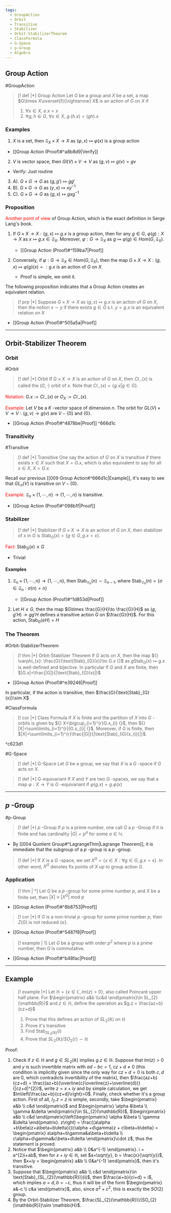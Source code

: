 ```yaml
---
tags:
  - GroupAction
  - Orbit
  - Transitive
  - Stabilizer
  - Orbit-StabilizerTheorem
  - ClassFormula
  - G-Space
  - p-Group
  - Algebra
---
```

## Group Action

#GroupAction
>[! def |*] Group Action
>Let $G$ be a group and $X$ be a set, a map $G\times X\overset{f}{\rightarrow} X$ is an action of $G$ on $X$ if 
>1. $\forall x\in X$, $e.x =x$ 
>2. $\forall g, h\in G$, $\forall x\in X$, $g.(h.x)=(gh).x$ 

### Examples

1. $X$ is a set, then $\mathfrak{S}_{X}\times X\longrightarrow X$ as $(\varphi, x)\longmapsto \varphi(x)$ is a group action
- [[Group Action (Proof)#^a8b8d9|Verify]]
2. $V$ is vector space, then $Gl(V)\times V\rightarrow V$ as $(g, v)\longmapsto g(v)=gv$
- Verify: Just routine
3. A). $G\times G\rightarrow G$ as $(g, g')\longmapsto gg'$
3. B). $G\times G\rightarrow G$ as $(y,x)\longmapsto xy^{-1}$ 
3. C). $G\times G\rightarrow G$ as $(g,x)\longmapsto gxg^{-1}$ 

### Proposition

<font color="#ff0000">Another point of view</font> of Group Action, which is the exact definition in Serge Lang's book.

1. If $G\times X\to X: (g,x)\mapsto g. x$ is a group action, then for any $g\in G$, ${} \varphi(g): X\to X {}$ as ${} x\mapsto g. x\in\mathfrak{S}_{X} {}$. Moreover, $\varphi: G\to\mathfrak{S}_{X}$ as $g\mapsto \varphi(g)\in Hom(G,\mathfrak{S}_{X})$.
	- [[Group Action (Proof)#^159ba7|Proof]]

2.  Conversely, if $\varphi:G\to\mathfrak{S}_{X}\in Hom(G,\mathfrak{S}_{X})$, then the map ${} G\times X\to X: (g,x)\mapsto\varphi(g)(x)=:g. x {}$ is an action of $G$ on $X$.
	- Proof is simple, we omit it.

The following proposition indicates that a Group Action creates an equivalent relation.

>[! prp |*] 
>Suppose $G\times X\rightarrow X$ as ${} (g, x)\longmapsto g.x {}$ is an action of $G$ on $X$, then the notion $x\sim y$ if there exists $g\in G$ s.t. $y=g.x$ is an equivalent relation on $X$
- [[Group Action (Proof)#^505a5a|Proof]] 

---

## Orbit-Stabilizer Theorem

### Orbit

#Orbit 
>[! def |*] Orbit
>If $G\times X\to X$ is an action of $G$ on $X$, then $Cl_{\sim}(x)$ is called the $(G,\cdot)$ orbit of $x$. Note that $Cl_{\sim}(x)=\{g.x|g\in G\}$. 

<font color="#ff0000">Notation:</font> $G.x:=Cl_{\sim}(x)$ or $O_{X}:=Cl_{\sim}(x)$.

<font color="#ff0000">Example:</font> Let $V$ be a $K$ -vector space of dimension $n$. The orbit for $GL(V)\times V\to V: (g,v)\to g(v)$ are $V-\{0\}$ and $\{0\}$.
- [[Group Action (Proof)#^4878be|Proof]] ^666d1c

### Transitivity

#Transitive 
>[! def |*] Transitive
>One say the action of $G$ on $X$ is transitive if there exists $x\in X$ such that ${} X=G.x {}$, which is also equivalent to say for all $x\in X$, $X=G.x$.

Recall our previous [[009 Group Action#^666d1c|Example]], it's easy to see that $GL_{n}(V)$ is transitive on $V-\{0\}$.

<font color="#ff0000">Example:</font> $\mathfrak{S}_{n}\times \{1, \cdots, n\}\to\{1,\cdots, n\}$ is transitive.
- [[Group Action (Proof)#^098b1f|Proof]]

### Stabilizer

>[! def |*] Stabilizer
>If $G\times X\to X$ is an action of $G$ on $X$, then stabilizer of $x$ in $G$ is $\text{Stab}_{G}(x)=\{g\in G, g.x=x\}$.

<font color="#ff0000">Fact:</font> $\text{Stab}_{G}(x)\leq G$
- Trivial

#### Examples

1. $\mathfrak{S}_{n}\times\{1,\cdots,n\}\to\{1,\cdots,n\}$, then ${} \text{Stab}_{\mathfrak{S}_{n}}(n)\sim\mathfrak{S}_{n-1} {}$, where $\text{Stab}_{\mathfrak{S}_{n}}(n)=\{\sigma\in\mathfrak{S}_{n}:\sigma(n)=n\}$
	- [[Group Action (Proof)#^1d853d|Proof]]

2. Let $H\leq G$, then the map $G\times \frac{G}{H}\to \frac{G}{H}$ as $(g,g'H)\to gg'H$ defines a transitive action $G$ on $\frac{G}{H}$. For this action, $\text{Stab}_{G}(eH)=H$ 

### The Theorem

#Orbit-StabilizerTheorem 
>[! thm |*] Orbit-Stabilizer Theorem
>If $G$ acts on $X$, then the map ${} \varphi_{x}: \frac{G}{\text{Stab}_{G}(x)}\to G.x {}$ as $g\text{Stab}_{G}(x)\mapsto g.x$ is well-defined and bijective. In particular if $G$ and $X$ are finite, then $|G.x|=\frac{|G|}{|\text{Stab}_{G}(x)|}$
- [[Group Action (Proof)#^e39246|Proof]]

In particular, if the action is transitive, then $\frac{G}{\text{Stab}_{G}(x)}\sim X$  

#ClassFormula 
>[! cor |*] Class Formula
>If $X$ is finite and the partition of $X$ into $G$ -orbits is given by ${} X=\bigcup_{i=1}^{r}G.x_{i} {}$, then ${} |X|=\sum\limits_{i=1}^{r}|G.x_{i}| {}$. Moreover, if $G$ is finite, then $|X|=\sum\limits_{i=1}^{r}\frac{|G|}{|\text{Stab}_{G}(x_{i})|}$. 

^c623d1

#G-Space 
>[! def |*] G-Space
>Let $G$ be a group, we say that $X$ is a $G$ -space if $G$ acts on $X$.

>[! def |*] G-equivariant
>If $X$ and $Y$ are two $G$ -spaces, we say that a map $\varphi: X\to Y$ is $G$ -equivariant if $\varphi(g.x)=g.\varphi(x)$ 


---

## $p$ -Group

#p-Group 
>[! def |*] $p$ -Group
>If $p$ is a prime number, one call $G$ a $p$ -Group if it is finite and has cardinality $|G|=p^{a}$ for some $a\in\mathbb{N}$.
- By [[004 Quotient Group#^LagrangeThm|Lagrange Theorem]], it is immediate that the subgroup of a $p$ -group is a $p$ -group.

>[! def |*] 
>If $X$ is a $G$ -space, we set $X^{G}=\{x\in X: \forall g\in G, g.x=x\}$. In other word, $X^{G}$ denotes fix points of $X$ up to group action $G$.

### Application

>[! thm | *]
>Let $G$ be a $p$ -group for some prime number $p$, and $X$ be a finite set, then $|X|\equiv |X^{G}| \text{ mod } p$ 
- [[Group Action (Proof)#^8b8753|Proof]]

>[! cor |*]
If $G$ is a non-trivial $p$ -group for some prime number $p$, then $Z(G)$ is not reduced $\{e\}$.
- [[Group Action (Proof)#^5487f8|Proof]]

>[! example | 1]
>Let $G$ be a group with order $p^2$ where $p$ is a prime number, then $G$ is commutative.
- [[Group Action (Proof)#^b48fac|Proof]]

---

## Example

> [! example |*]
> Let $\mathbb{H} = \{x\in\mathbb{C}, Im(z) > 0\}$, also called Poincaré upper half plane. For 
> $\begin{pmatrix} a&b \\c&d \end{pmatrix}\in SL_{2}(\mathbb{R})$ and $z\in\mathbb{H}$, define the operation as $g.z = \frac{az+b}{cz+d}$
> 1. Prove that this defines an action of $SL_{2}(\mathbb{R})$ on $\mathbb{H}$
> 2. Prove it's transitive
> 3. Find ${} \text{Stab}_{SL_{2}(\mathbb{R})}(i) {}$
> 4. Prove that $SL_{2}(\mathbb{R})/SO_{2}(\mathbb{r})\sim\mathbb{H}$ 

Proof: 
1. Check if $z\in\mathbb{H}$ and $g\in SL_{2}(\mathbb{R})$ implies $g.z\in\mathbb{H}$. Suppose that $Im(z)>0$ and $y$ is such invertible matrix with $ad-bc = 1$, $cz+d\neq0$ (this condition is implicitly given since the only way for $cz+d = 0$ is both $c,d$ are $0$, which contradicts invertibility of the matrix), then $\frac{az+b}{cz+d} = \frac{(az+b)(\overline{c}\overline{z}+\overline{d})}{|cz+d|^{2}}$, write $z = x+iy$ and by simple calculation, we get $Im\left(\frac{az+b}{cz+d}\right)>0$. Finally, check whether it's a group action. First of all, $I_{2}.z = z$ is simple, secondly, take $\begin{pmatrix} a&b \\ c&d \end{pmatrix}$ and $\begin{pmatrix} \alpha &\beta \\ \gamma &\delta \end{pmatrix}\in SL_{2}(\mathbb{R})$, $\begin{pmatrix} a&b \\ c&d \end{pmatrix}\left(\begin{pmatrix} \alpha &\beta \\ \gamma &\delta \end{pmatrix}. z\right) = \frac{(a\alpha +b\beta)z+a\beta+b\delta}{(c\alpha +d\gamma)z + c\beta+b\delta} = \begin{pmatrix} a\alpha+b\gamma&a\beta+b\delta \\ c\alpha+d\gamma&c\beta+d\delta \end{pmatrix}\cdot z$, thus the statement is proved.
2. Notice that $\begin{pmatrix} a&b \\ 0&a^{-1} \end{pmatrix}. i = a^{2}i+ab$, then for $x+iy\in\mathbb{H}$, set $a=\sqrt{y}, b = \frac{x}{\sqrt{y}}$, then $x+iy = \begin{pmatrix} a&b \\ 0&a^{-1} \end{pmatrix}$, then it's transitive.
3. Suppose that $\begin{pmatrix} a&b \\ c&d \end{pmatrix}\in \text{Stab}_{SL_{2}(\mathbb{R})}(i)$, then $\frac{ai+b}{ci+d} = i$, which implies $a = d, b =  -c$, thus it will be of the form $\begin{pmatrix} a&-c \\ c&a \end{pmatrix}$, also, since $a^{2}+c^{2}$, this is exactly the $SO(2)$ group.
4. By the Orbit-Stabilizer Theorem, $\frac{SL_{2}(\mathbb{R})}{SO_{2}(\mathbb{R})}\sim \mathbb{H}$. 




